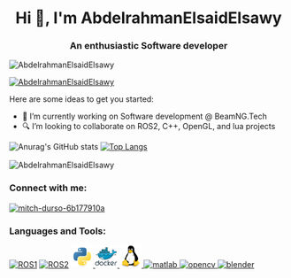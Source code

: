 <h1 align="center">Hi 👋, I'm AbdelrahmanElsaidElsawy </h1>
<h3 align="center">An enthusiastic Software developer </h3>

<p align="left"> <img src="https://komarev.com/ghpvc/?username=AbdelrahmanElsaidElsawy&label=Profile%20views&color=0e75b6&style=flat" alt="AbdelrahmanElsaidElsawy" /> </p>

<p align="left"> <a href="https://github.com/ryo-ma/github-profile-trophy"><img src="https://github-profile-trophy.vercel.app/?username=AbdelrahmanElsaidElsawy" alt="AbdelrahmanElsaidElsawy" /></a> </p>

Here are some ideas to get you started:

- 🔭 I’m currently working on Software development @ BeamNG.Tech 
- 🔍 I’m looking to collaborate on ROS2, C++, OpenGL, and lua projects  



![Anurag's GitHub stats](https://github-readme-stats.vercel.app/api?username=AbdelrahmanElsaidElsawy&count_private=true&theme=buefy&show_icons=true)
[![Top Langs](https://github-readme-stats.vercel.app/api/top-langs/?username=AbdelrahmanElsaidElsawy&layout=compact)](https://github.com/AbdelrahmanElsaidElsawy/github-readme-stats)
<p><img align="center" src="https://github-readme-streak-stats.herokuapp.com/?user=AbdelrahmanElsaidElsawy&" alt="AbdelrahmanElsaidElsawy" /></p>

<h3 align="left">Connect with me:</h3>
<p align="left">
<a href="https://linkedin.com/in/mitch-durso-6b177910a" target="blank"><img align="center" src="https://raw.githubusercontent.com/rahuldkjain/github-profile-readme-generator/master/src/images/icons/Social/linked-in-alt.svg" alt="mitch-durso-6b177910a" height="30" width="40" /></a>


<h3 align="left">Languages and Tools:</h3>
<a href="https://www.ros.org/" target="_blank"> <img src="https://assets.skyfilabs.com/images/blog/10-simple-ros-projects-for-beginners.webp" alt="ROS1" width="80" height="40"/></a> <a href="https://docs.ros.org/en/rolling/index.html" target="_blank"> <img src="https://www.freshconsulting.com/wp-content/uploads/fly-images/33744/ROS-2_logo-1920x9999.png" alt="ROS2" width="90" height="40"/></a> <a href="https://www.python.org" target="_blank"> <img src="https://raw.githubusercontent.com/devicons/devicon/master/icons/python/python-original.svg" alt="python" width="40" height="40"/> </a> <a href="https://www.docker.com/" target="_blank"> <img src="https://raw.githubusercontent.com/devicons/devicon/master/icons/docker/docker-original-wordmark.svg" alt="docker" width="40" height="40"/> </a> <a href="https://www.linux.org/" target="_blank"> <img src="https://raw.githubusercontent.com/devicons/devicon/master/icons/linux/linux-original.svg" alt="linux" width="40" height="40"/> </a> <a href="https://www.mathworks.com/" target="_blank"> <img src="https://upload.wikimedia.org/wikipedia/commons/2/21/Matlab_Logo.png" alt="matlab" width="40" height="40"/> </a> <a href="https://opencv.org/" target="_blank"> <img src="https://www.vectorlogo.zone/logos/opencv/opencv-icon.svg" alt="opencv" width="40" height="40"/> </a> <a href="https://www.blender.org/" target="_blank"> <img src="https://download.blender.org/branding/community/blender_community_badge_white.svg" alt="blender" width="40" height="40"/> </a>
<!-- ## Abdelrahman Elsaid Elsawy
[![HamiltonPharmD StackOverflow](https://stackoverflow-badge.vercel.app/?userID=12133214)](https://stackoverflow.com/users/12133214/mohd-yashim-wong)
<a href="https://www.ros.org/" target="_blank"> <img src="https://upload.wikimedia.org/wikipedia/commons/b/bb/Ros_logo.svg" alt="ROS" width="40" height="40"/></a> 
<h3 align="left">Languages and Tools:</h3>![TypeScript](https://img.shields.io/badge/typescript-%23007ACC.svg?style=for-the-badge&logo=typescript&logoColor=white)

![Python](https://img.shields.io/badge/python-3670A0?style=for-the-badge&logo=python&logoColor=ffdd54)
![JavaScript](https://img.shields.io/badge/javascript-%23323330.svg?style=for-the-badge&logo=javascript&logoColor=%23F7DF1E)
![C#](https://img.shields.io/badge/c%23-%23239120.svg?style=for-the-badge&logo=c-sharp&logoColor=white)
![CSS3](https://img.shields.io/badge/css3-%231572B6.svg?style=for-the-badge&logo=css3&logoColor=white)
![HTML5](https://img.shields.io/badge/html5-%23E34F26.svg?style=for-the-badge&logo=html5&logoColor=white)
![PHP](https://img.shields.io/badge/php-%23777BB4.svg?style=for-the-badge&logo=php&logoColor=white) -->

